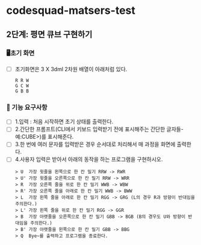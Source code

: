 # codesquad-matsers-test

## 2단계: 평면 큐브 구현하기

### 🖥초기 화면
- [ ] 초기화면은 3 X 3dml 2차원 배열이 아래처럼 있다.
    ```
    R R W
    G C W
    G B B
    ```

### 🚀 기능 요구사항
- [ ] 1.입력 : 처음 시작하면 초기 상태를 출력한다.
- [ ] 2.간단한 프롬프트(CLI에서 키보드 입력받기 전에 표시해주는 간단한 글자들-예:CUBE>)를 표시해준다.
- [ ] 3.한 번에 여러 문자를 입력받은 경우 순서대로 처리해서 매 과정을 화면에 출력한다.
- [ ] 4.사용자 입력은 받아서 아래의 동작을 하는 프로그램을 구현하시오.
    ```
    > U  가장 윗줄을 왼쪽으로 한 칸 밀기 RRW -> RWR
    > U' 가장 윗줄을 오른쪽으로 한 칸 밀기 RRW -> WRR
    > R  가장 오른쪽 줄을 위로 한 칸 밀기 WWB -> WBW
    > R' 가장 오른쪽 줄을 아래로 한 칸 밀기 WWB -> BWW
    > L  가장 왼쪽 줄을 아래로 한 칸 밀기 RGG -> GRG (L의 경우 R과 방향이 반대임을 주의한다.)
    > L' 가장 왼쪽 줄을 위로 한 칸 밀기 RGG -> GGR
    > B  가장 아랫줄을 오른쪽으로 한 칸 밀기 GBB -> BGB (B의 경우도 U와 방향이 반대임을 주의한다.)
    > B' 가장 아랫줄을 왼쪽으로 한 칸 밀기 GBB -> BBG
    > Q  Bye~를 출력하고 프로그램을 종료한다.
    ```
